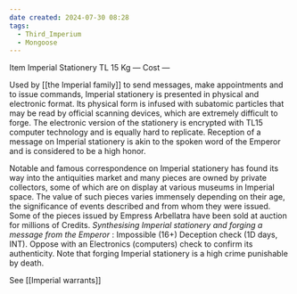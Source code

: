 ```yaml
---
date created: 2024-07-30 08:28
tags:
  - Third_Imperium
  - Mongoose
---
```


Item  Imperial Stationery TL 15 Kg — Cost —

Used by [[the Imperial family]] to send messages, make appointments and to issue commands, Imperial stationery is presented in physical and electronic format. Its physical form is infused with subatomic particles that may be read by official scanning devices, which are extremely difficult to forge. The electronic version of the stationery is encrypted with TL15 computer technology and is equally hard to replicate. Reception of a message on Imperial stationery is akin to the spoken word of the Emperor and is considered to be a high honor.

Notable and famous correspondence on Imperial stationery has found its way into the antiquities market and many pieces are owned by private collectors, some of which are on display at various museums in Imperial space. The value of such pieces varies immensely depending on their age, the significance of events described and from whom they were issued. Some of the pieces issued by Empress Arbellatra have been sold at auction for millions of Credits.
_Synthesising Imperial stationery and forging a message from the Emperor_ : Impossible (16+) Deception check (1D days, INT). Oppose with an Electronics (computers) check to confirm its authenticity. Note that forging Imperial stationery is a high crime punishable by death.

See [[Imperial warrants]]

